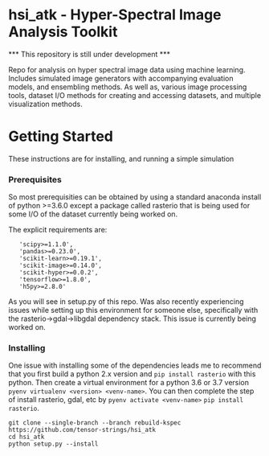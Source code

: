 # hsi_atk - Hyper-Spectral Image Analysis Toolkit

*** This repository is still under development ***

Repo for analysis on hyper spectral image data using machine learning. 
Includes simulated image generators with accompanying evaluation models, and ensembling methods.
As well as, various image processing tools, dataset I/O methods for creating and accessing datasets, and multiple visualization methods.

# Getting Started
These instructions are for installing, and running a simple simulation

### Prerequisites
So most prerequisities can be obtained by using a standard anaconda install of python >=3.6.0 except a package called rasterio
that is being used for some I/O of the dataset currently being worked on.

The explicit requirements are:
```'numpy>=1.14.2',
   'scipy>=1.1.0',
   'pandas>=0.23.0',
   'scikit-learn>=0.19.1',
   'scikit-image>=0.14.0',
   'scikit-hyper>=0.0.2',
   'tensorflow>=1.8.0',
   'h5py>=2.8.0'
```
As you will see in setup.py of this repo.
Was also recently experiencing issues while setting up this environment for someone else, specifically with 
the rasterio->gdal->libgdal dependency stack. This issue is currently being worked on.

### Installing

One issue with installing some of the dependencies leads me to recommend that you first build a 
python 2.x version and `pip install rasterio` with this python. Then create a virtual environment
for a python 3.6 or 3.7 version `pyenv virtualenv <version> <venv-name>`. You can then complete the
step of install rasterio, gdal, etc by `pyenv activate <venv-name>`
`pip install rasterio`.
```
git clone --single-branch --branch rebuild-kspec https://github.com/tensor-strings/hsi_atk
cd hsi_atk
python setup.py --install
```
